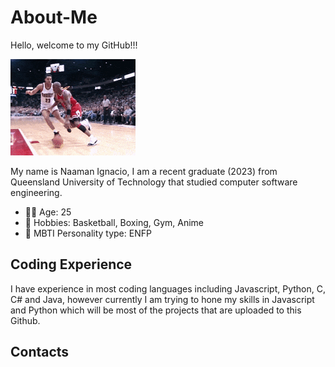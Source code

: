 # About-Me

Hello, welcome to my GitHub!!! 

![](https://github.com/naaman126/About-Me/blob/main/200w.gif)

My name is Naaman Ignacio, I am a recent graduate (2023) from Queensland University of Technology that studied computer software engineering.

* 👴🏽 Age: 25
* 🏀 Hobbies: Basketball, Boxing, Gym, Anime
* 🧐 MBTI Personality type: ENFP

## Coding Experience

I have experience in most coding languages including Javascript, Python, C, C# and Java, however currently I am trying to hone my skills in Javascript and Python which will be most of the projects that are uploaded to this Github.

## Contacts

